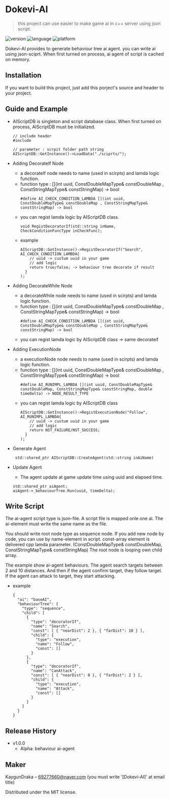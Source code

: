 # Dokevi-AI
> this project can use easier to make game ai in c++ server using json script.

![version](https://img.shields.io/badge/alpha-v1.0.0-blue.svg)
![language](https://img.shields.io/badge/language-c%2B%2B-green.svg)
![platform](https://img.shields.io/badge/platform-windows-brightgreen.svg)

Dokevi-AI provides to generate behaviour tree ai agent. you can write ai using json-sciprt.
When first turned on process, ai agent of script is cached on memory.

## Installation

If you want to build this project, just add this porject's source and header to your project.

## Guide and Example

+ AIScriptDB is singleton and script database class. When first turned on process, AIScriptDB must be initialized.
  <pre><code>// include header
  #include <AIScriptDB.h>
  
  // parameter : scrpit folder path string
  AIScriptDB::GetInstance()->LoadData("./sciprts/");
  </code></pre>

+ Adding DecorateIf Node 
  - a decorateIf node needs to name (used in scirpts) and lamda logic function.
  - function type : [](int uuid, ConstDoubleMapType& constDoubleMap , ConstStringMapType& constStringMap) -> bool
    <pre><code>#define AI_CHECK_CONDITION_LAMBDA [](int uuid, ConstDoubleMapType& constDoubleMap , ConstStringMapType& constStringMap) -> bool
    </code></pre>
  - you can regist lamda logic by AIScriptDB class.
    <pre><code>void RegistDecoratorIf(std::string inName, CheckConditionFuncType inCheckFunc);
    </code></pre>
  - example
    <pre><code>AIScriptDB::GetInstance()->RegistDecoratorIf("Search", AI_CHECK_CONDITION_LAMBDA{
        // uuid -> custum uuid in your game
        // add logic
        return true/false; -> behaviour tree decorate if result
      }
    );
    </code></pre>
    
+ Adding DecorateWhile Node 
  - a decorateWhile node needs to name (used in scirpts) and lamda logic function.
  - function type : [](int uuid, ConstDoubleMapType& constDoubleMap , ConstStringMapType& constStringMap) -> bool
    <pre><code>#define AI_CHECK_CONDITION_LAMBDA [](int uuid, ConstDoubleMapType& constDoubleMap , ConstStringMapType& constStringMap) -> bool
    </code></pre>
  - you can regist lamda logic by AIScriptDB class -> same decorateif

+ Adding ExecutionNode
  - a executionNode node needs to name (used in scirpts) and lamda logic function.
  - function type : [](int uuid, ConstDoubleMapType& constDoubleMap , ConstStringMapType& constStringMap) -> bool
    <pre><code>#define AI_RUNIMPL_LAMBDA [](int uuid, ConstDoubleMapType& constDoubleMap, ConstStringMapType& constStringMap, double timeDelta) -> NODE_RESULT_TYPE
    </code></pre>
  - you can regist lamda logic by AIScriptDB class
    <pre><code>AIScriptDB::GetInstance()->RegistExecutionNode("Follow", AI_RUNIMPL_LAMBDA{
        // uuid -> custum uuid in your game
        // add logic
        return NST_FAILURE/NST_SUCCESS;
      }
    );
    </code></pre>
    
+ Generate Agent
  <pre><code> std::shared_ptr<Agent> AIScriptDB::CreateAgent(std::string inAiName) </code></pre>

+ Update Agent
  - The agent update at game update time using uuid and elapsed time.
  <pre><code>std::shared_ptr<Agent> aiAgent;
  aiAgent->_behaviourTree.Run(uuid, timeDelta);
  </code></pre>

## Write Script

The ai-agent script type is json-file. A script file is mapped onle one ai. The ai-element must write the same name as the file.

You should write root node type as sequence node. If you add new node by code, you can use by name-element in script. const-array element is delivered cpp lamda parameter. (ConstDoubleMapType& constDoubleMap, ConstStringMapType& constStringMap) The root node is looping own child array.

The example show ai-agent behaviours. The agent search targets between 2 and 10 distances. And then if the agent confirm target, they follow target. If the agent can attack to target, they start attacking.

+ example
  <pre><code>{
    "ai": "baseAI",
    "behaviourTree": {
      "type": "sequence",
      "child": [
        {
          "type": "decoratorIf",
          "name": "Search",
          "const": [ { "nearDist": 2 }, { "farDist": 10 } ],
          "child": {
            "type": "execution",
            "name": "Follow",
            "const": []
          }
        },
        {
          "type": "decoratorIf",
          "name": "CanAttack",
          "const": [ { "nearDist": 0 }, { "farDist": 2 } ],
          "child": {
            "type": "execution",
            "name": "Attack",
            "const": []
          }
        }
      ]
    }
  }
  </code></pre>

## Release History

* v1.0.0
    * Alpha: behaviour ai-agent

## Maker

KaygunDraka – 69277660@naver.com (you must write '[Dokevi-AI]' at email title)

Distributed under the MIT license.

